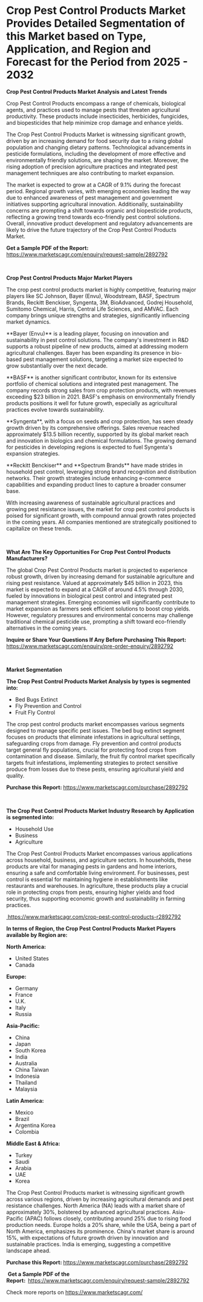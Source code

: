<p><h1>Crop Pest Control Products Market Provides Detailed Segmentation of this Market based on Type, Application, and Region and Forecast for the Period from 2025 - 2032</h1></p><p><strong>Crop Pest Control Products Market Analysis and Latest Trends</strong></p>
<p><p>Crop Pest Control Products encompass a range of chemicals, biological agents, and practices used to manage pests that threaten agricultural productivity. These products include insecticides, herbicides, fungicides, and biopesticides that help minimize crop damage and enhance yields. </p><p>The Crop Pest Control Products Market is witnessing significant growth, driven by an increasing demand for food security due to a rising global population and changing dietary patterns. Technological advancements in pesticide formulations, including the development of more effective and environmentally friendly solutions, are shaping the market. Moreover, the rising adoption of precision agriculture practices and integrated pest management techniques are also contributing to market expansion.</p><p>The market is expected to grow at a CAGR of 9.1% during the forecast period. Regional growth varies, with emerging economies leading the way due to enhanced awareness of pest management and government initiatives supporting agricultural innovation. Additionally, sustainability concerns are prompting a shift towards organic and biopesticide products, reflecting a growing trend towards eco-friendly pest control solutions. Overall, innovative product development and regulatory advancements are likely to drive the future trajectory of the Crop Pest Control Products Market.</p></p>
<p><strong>Get a Sample PDF of the Report:&nbsp;</strong> <a href="https://www.marketscagr.com/enquiry/request-sample/2892792?utm_campaign=2648&utm_medium=2&utm_source=Github&utm_content=ia&utm_term=15032025&utm_id=crop-pest-control-products">https://www.marketscagr.com/enquiry/request-sample/2892792</a></p>
<p>&nbsp;</p>
<p><strong>Crop Pest Control Products Major Market Players</strong></p>
<p><p>The crop pest control products market is highly competitive, featuring major players like SC Johnson, Bayer (Envu), Woodstream, BASF, Spectrum Brands, Reckitt Benckiser, Syngenta, 3M, BioAdvanced, Godrej Household, Sumitomo Chemical, Harris, Central Life Sciences, and AMVAC. Each company brings unique strengths and strategies, significantly influencing market dynamics.</p><p>**Bayer (Envu)** is a leading player, focusing on innovation and sustainability in pest control solutions. The company's investment in R&D supports a robust pipeline of new products, aimed at addressing modern agricultural challenges. Bayer has been expanding its presence in bio-based pest management solutions, targeting a market size expected to grow substantially over the next decade.</p><p>**BASF** is another significant contributor, known for its extensive portfolio of chemical solutions and integrated pest management. The company records strong sales from crop protection products, with revenues exceeding $23 billion in 2021. BASF's emphasis on environmentally friendly products positions it well for future growth, especially as agricultural practices evolve towards sustainability.</p><p>**Syngenta**, with a focus on seeds and crop protection, has seen steady growth driven by its comprehensive offerings. Sales revenue reached approximately $13.5 billion recently, supported by its global market reach and innovation in biologics and chemical formulations. The growing demand for pesticides in developing regions is expected to fuel Syngenta's expansion strategies.</p><p>**Reckitt Benckiser** and **Spectrum Brands** have made strides in household pest control, leveraging strong brand recognition and distribution networks. Their growth strategies include enhancing e-commerce capabilities and expanding product lines to capture a broader consumer base.</p><p>With increasing awareness of sustainable agricultural practices and growing pest resistance issues, the market for crop pest control products is poised for significant growth, with compound annual growth rates projected in the coming years. All companies mentioned are strategically positioned to capitalize on these trends.</p></p>
<p>&nbsp;</p>
<p><strong>What Are The Key Opportunities For Crop Pest Control Products Manufacturers?</strong></p>
<p><p>The global Crop Pest Control Products market is projected to experience robust growth, driven by increasing demand for sustainable agriculture and rising pest resistance. Valued at approximately $45 billion in 2023, this market is expected to expand at a CAGR of around 4.5% through 2030, fueled by innovations in biological pest control and integrated pest management strategies. Emerging economies will significantly contribute to market expansion as farmers seek efficient solutions to boost crop yields. However, regulatory pressures and environmental concerns may challenge traditional chemical pesticide use, prompting a shift toward eco-friendly alternatives in the coming years.</p></p>
<p><strong>Inquire or Share Your Questions If Any Before Purchasing This Report:</strong> <a href="https://www.marketscagr.com/enquiry/pre-order-enquiry/2892792?utm_campaign=2648&utm_medium=2&utm_source=Github&utm_content=ia&utm_term=15032025&utm_id=crop-pest-control-products">https://www.marketscagr.com/enquiry/pre-order-enquiry/2892792</a></p>
<p>&nbsp;</p>
<p><strong>Market Segmentation</strong></p>
<p><strong>The Crop Pest Control Products Market Analysis by types is segmented into:</strong></p>
<p><ul><li>Bed Bugs Extinct</li><li>Fly Prevention and Control</li><li>Fruit Fly Control</li></ul></p>
<p><p>The crop pest control products market encompasses various segments designed to manage specific pest issues. The bed bug extinct segment focuses on products that eliminate infestations in agricultural settings, safeguarding crops from damage. Fly prevention and control products target general fly populations, crucial for protecting food crops from contamination and disease. Similarly, the fruit fly control market specifically targets fruit infestations, implementing strategies to protect sensitive produce from losses due to these pests, ensuring agricultural yield and quality.</p></p>
<p><strong>Purchase this Report:&nbsp;</strong><a href="https://www.marketscagr.com/purchase/2892792?utm_campaign=2648&utm_medium=2&utm_source=Github&utm_content=ia&utm_term=15032025&utm_id=crop-pest-control-products">https://www.marketscagr.com/purchase/2892792</a></p>
<p>&nbsp;</p>
<p><strong>The Crop Pest Control Products Market Industry Research by Application is segmented into:</strong></p>
<p><ul><li>Household Use</li><li>Business</li><li>Agriculture</li></ul></p>
<p><p>The Crop Pest Control Products Market encompasses various applications across household, business, and agriculture sectors. In households, these products are vital for managing pests in gardens and home interiors, ensuring a safe and comfortable living environment. For businesses, pest control is essential for maintaining hygiene in establishments like restaurants and warehouses. In agriculture, these products play a crucial role in protecting crops from pests, ensuring higher yields and food security, thus supporting economic growth and sustainability in farming practices.</p></p>
<p><a href="https://www.marketscagr.com/crop-pest-control-products-r2892792?utm_campaign=2648&utm_medium=2&utm_source=Github&utm_content=ia&utm_term=15032025&utm_id=crop-pest-control-products">&nbsp;https://www.marketscagr.com/crop-pest-control-products-r2892792</a></p>
<p><strong>In terms of Region, the Crop Pest Control Products Market Players available by Region are:</strong></p>
<p>
    <p> <strong> North America: </strong>
        <ul>
            <li>United States</li>
            <li>Canada</li>
        </ul>
        </p> 
    <p> <strong> Europe: </strong>
        <ul>
            <li>Germany</li>
            <li>France</li>
            <li>U.K.</li>
            <li>Italy</li>
            <li>Russia</li>
        </ul>
        </p> 
    <p> <strong> Asia-Pacific: </strong>
        <ul>
            <li>China</li>
            <li>Japan</li>
            <li>South Korea</li>
            <li>India</li>
            <li>Australia</li>
            <li>China Taiwan</li>
            <li>Indonesia</li>
            <li>Thailand</li>
            <li>Malaysia</li>
        </ul>
        </p> 
    <p> <strong> Latin America: </strong>
        <ul>
            <li>Mexico</li>
            <li>Brazil</li>
            <li>Argentina Korea</li>
            <li>Colombia</li>
        </ul>
        </p> 
    <p> <strong> Middle East & Africa: </strong>
        <ul>
            <li>Turkey</li>
            <li>Saudi</li>
            <li>Arabia</li>
            <li>UAE</li>
            <li>Korea</li>
        </ul>
    </p>
    </p>
<p><p>The Crop Pest Control Products market is witnessing significant growth across various regions, driven by increasing agricultural demands and pest resistance challenges. North America (NA) leads with a market share of approximately 30%, bolstered by advanced agricultural practices. Asia-Pacific (APAC) follows closely, contributing around 25% due to rising food production needs. Europe holds a 20% share, while the USA, being a part of North America, emphasizes its prominence. China's market share is around 15%, with expectations of future growth driven by innovation and sustainable practices. India is emerging, suggesting a competitive landscape ahead.</p></p>
<p><strong>Purchase this Report: </strong><a href="https://www.marketscagr.com/purchase/2892792?utm_campaign=2648&utm_medium=2&utm_source=Github&utm_content=ia&utm_term=15032025&utm_id=crop-pest-control-products">https://www.marketscagr.com/purchase/2892792</a></p>
<p>&nbsp;<strong>Get a Sample PDF of the Report:&nbsp;&nbsp;</strong><a href="https://www.marketscagr.com/enquiry/request-sample/2892792?utm_campaign=2648&utm_medium=2&utm_source=Github&utm_content=ia&utm_term=15032025&utm_id=crop-pest-control-products">https://www.marketscagr.com/enquiry/request-sample/2892792</a></p>
<p><strong></strong></p>
<p>Check more reports on <a href="https://www.marketscagr.com/?utm_campaign=2648&utm_medium=2&utm_source=Github&utm_content=ia&utm_term=15032025&utm_id=crop-pest-control-products">https://www.marketscagr.com/</a></p>
